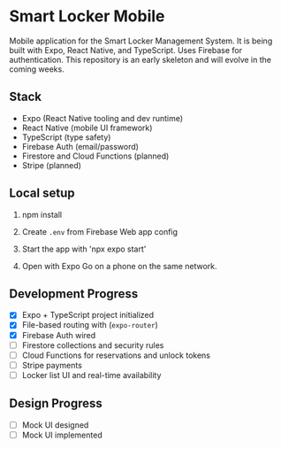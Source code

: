 # Smart Locker Mobile

Mobile application for the Smart Locker Management System. It is being built with Expo, React Native, and TypeScript. Uses Firebase for authentication. This repository is an early skeleton and will evolve in the coming weeks.

## Stack
- Expo (React Native tooling and dev runtime)
- React Native (mobile UI framework)
- TypeScript (type safety)
- Firebase Auth (email/password)
- Firestore and Cloud Functions (planned)
- Stripe (planned)

## Local setup

1. npm install

2. Create `.env` from Firebase Web app config

3. Start the app with 'npx expo start'

4. Open with Expo Go on a phone on the same network.

## Development Progress
- [x] Expo + TypeScript project initialized
- [x] File-based routing with (`expo-router`)
- [x] Firebase Auth wired
- [ ] Firestore collections and security rules
- [ ] Cloud Functions for reservations and unlock tokens
- [ ] Stripe payments
- [ ] Locker list UI and real-time availability

## Design Progress
- [ ] Mock UI designed
- [ ] Mock UI implemented